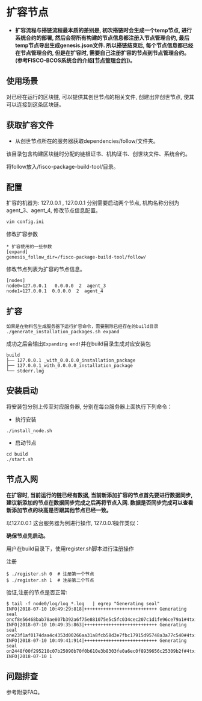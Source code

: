 # 扩容节点

- **扩容流程与搭链流程最本质的差别是, 初次搭链时会生成一个temp节点, 进行系统合约的部署, 然后会将所有构建的节点信息都注册入节点管理合约, 最后temp节点导出生成genesis.json文件. 所以搭链结束后, 每个节点信息都已经在节点管理合约, 但是在扩容时, 需要自己注册扩容的节点到节点管理合约。(参考FISCO-BCOS系统合约介绍[[节点管理合约]](https://github.com/FISCO-BCOS/Wiki/tree/master/FISCO-BCOS%E7%B3%BB%E7%BB%9F%E5%90%88%E7%BA%A6%E4%BB%8B%E7%BB%8D#%E8%8A%82%E7%82%B9%E7%AE%A1%E7%90%86%E5%90%88%E7%BA%A6))。**

## 使用场景  
对已经在运行的区块链, 可以提供其创世节点的相关文件, 创建出非创世节点, 使其可以连接到这条区块链。
## 获取扩容文件   
- 从创世节点所在的服务器获取dependencies/follow/文件夹。
  
该目录包含构建区块链时分配的链根证书、机构证书、创世块文件、系统合约。

将follow放入/fisco-package-build-tool/目录。

## 配置

扩容的机器为: 127.0.0.1 , 127.0.0.1 分别需要启动两个节点, 机构名称分别为agent_3、agent_4, 修改节点信息配置。
```sh
vim config.ini
```

修改扩容参数
```
* 扩容使用的一些参数
[expand]
genesis_follow_dir=/fisco-package-build-tool/follow/
```

修改节点列表为扩容的节点信息。
```
[nodes]
node0=127.0.0.1   0.0.0.0  2  agent_3
node1=127.0.0.1  0.0.0.0  2  agent_4
```

## 扩容 
```
如果是在物料包生成服务器下运行扩容命令，需要删除已经存在的build目录
./generate_installation_packages.sh expand
```
成功之后会输出`Expanding end!`并在build目录生成对应安装包
```
build
├── 127.0.0.1 _with_0.0.0.0_installation_package
├── 127.0.0.1_with_0.0.0.0_installation_package
└── stderr.log
```

## 安装启动  
将安装包分别上传至对应服务器, 分别在每台服务器上面执行下列命令：  
- 执行安装
```
./install_node.sh
```
- 启动节点
```
cd build
./start.sh
```

## 节点入网  

**在扩容时, 当前运行的链已经有数据, 当前新添加扩容的节点首先要进行数据同步, 建议新添加的节点在数据同步完成之后再将节点入网. 数据是否同步完成可以查看新添加节点的块高是否跟其他节点已经一致。**

以127.0.0.1 这台服务器为例进行操作, 127.0.0.1操作类似：

**确保节点先启动。**   

用户在build目录下，使用register.sh脚本进行注册操作

注册
```
$ ./register.sh 0  # 注册第一个节点
$ ./register.sh 1  # 注册第二个节点
```

验证,注册的节点是否正常:
```
$ tail -f node0/log/log_*.log   | egrep "Generating seal"
INFO|2018-07-10 10:49:29:818|+++++++++++++++++++++++++++ Generating seal oncf8e56468bab78ae807b392a6f75e881075e5c5fc034cec207c1d1fe96ce79a1#4tx:0,maxtx:1000,tq.num=0time:1531190969818
INFO|2018-07-10 10:49:35:863|+++++++++++++++++++++++++++ Generating seal one23f1af0174daa4c4353d00266aa31a8fcb58d3e7fbc17915d95748a3a77c540#4tx:0,maxtx:1000,tq.num=0time:1531190975863
INFO|2018-07-10 10:49:41:914|+++++++++++++++++++++++++++ Generating seal on2448f00f295210c07b25090b70f0b610e3b8303fe0a6ec0f8939656c25309b2f#4tx:0,maxtx:1000,tq.num=0time:1531190981914
INFO|2018-07-10 1
```

## 问题排查
参考附录FAQ。
